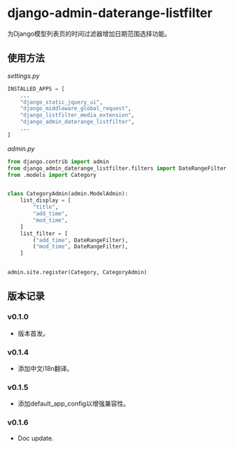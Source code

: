# django-admin-daterange-listfilter

为Django模型列表页的时间过滤器增加日期范围选择功能。

## 使用方法

*settings.py*

```python
INSTALLED_APPS = [
    ...
    "django_static_jquery_ui",
    "django_middleware_global_request",
    "django_listfilter_media_extension",
    "django_admin_daterange_listfilter",
    ...
]
```

*admin.py*

```python
from django.contrib import admin
from django_admin_daterange_listfilter.filters import DateRangeFilter
from .models import Category


class CategoryAdmin(admin.ModelAdmin):
    list_display = [
        "title",
        "add_time",
        "mod_time",
    ]
    list_filter = [
        ("add_time", DateRangeFilter),
        ("mod_time", DateRangeFilter),
    ]


admin.site.register(Category, CategoryAdmin)
```

## 版本记录

### v0.1.0

- 版本首发。

### v0.1.4

- 添加中文i18n翻译。

### v0.1.5

- 添加default_app_config以增强兼容性。

### v0.1.6

- Doc update.